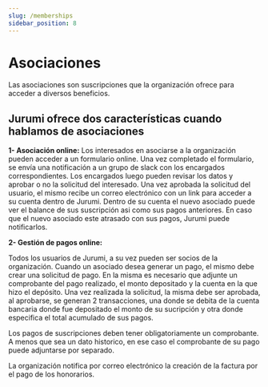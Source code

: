 ```yaml
---
slug: /memberships
sidebar_position: 8
---
```


# Asociaciones

Las asociaciones son suscripciones que la organización ofrece para acceder a diversos beneficios.

## Jurumi ofrece dos características cuando hablamos de asociaciones

**1- Asociación online:**
Los interesados en asociarse a la organización pueden acceder a un formulario online. Una vez completado el formulario, se envía una notificación a un grupo de slack con los encargados correspondientes. Los encargados luego pueden revisar los datos y aprobar o no la solicitud del interesado.
Una vez aprobada la solicitud del usuario, el mismo recibe un correo electrónico con un link para acceder a su cuenta dentro de Jurumi. Dentro de su cuenta el nuevo asociado puede ver el balance de sus suscripción asi como sus pagos anteriores.
En caso que el nuevo asociado este atrasado con sus pagos, Jurumi puede notificarlos.

**2- Gestión de pagos online:**

Todos los usuarios de Jurumi, a su vez pueden ser socios de la organización. Cuando un asociado desea generar un pago, el mismo debe crear una solicitud de pago. En la misma es necesario que adjunte un comprobante del pago realizado, el monto depositado y la cuenta en la que hizo el depósito.
Una vez realizada la solicitud, la misma debe ser aprobada, al aprobarse, se generan 2 transacciones, una donde se debita de la cuenta bancaria donde fue depositado el monto de su sucripción y otra donde especifica el total acumulado de sus pagos.

Los pagos de suscripciones deben tener obligatoriamente un comprobante. A menos que sea un dato historico, en ese caso el comprobante de su pago puede adjuntarse por separado.

La organización notifica por correo electrónico la creación de la factura por el pago de los honorarios.
